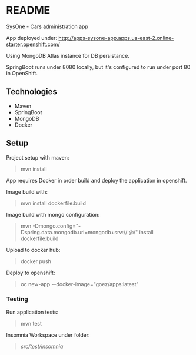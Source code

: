 # README #

SysOne - Cars administration app


App deployed under: http://apps-sysone-app.apps.us-east-2.online-starter.openshift.com/

Using MongoDB Atlas instance for DB persistance.

SpringBoot runs under 8080 locally, but it's configured to run under port 80 in OpenShift.


## Technologies ##

 - Maven
 - SpringBoot
 - MongoDB
 - Docker

## Setup ##

Project setup with maven:

> mvn install

App requires Docker in order build and deploy the application in openshift.

Image build with:

> mvn install dockerfile:build

Image build with mongo configuration:

> mvn -Dmongo.config="-Dspring.data.mongodb.uri=mongodb+srv://<user>:<pass>@<server>/<db>" install dockerfile:build

Upload to docker hub:

> docker push

Deploy to openshift:

> oc new-app --docker-image="goez/apps:latest"

### Testing ###

Run application tests:

> mvn test

Insomnia Workspace under folder:

> *src/test/insomnia*